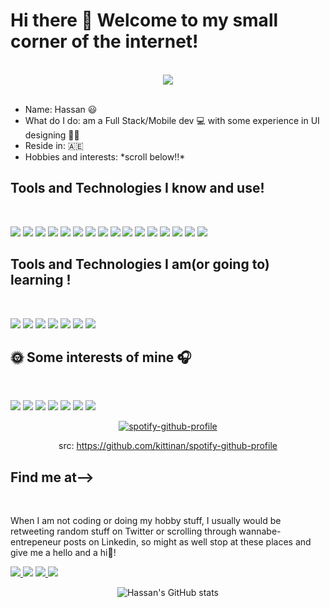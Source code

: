 
<!--
# Hi there 👋 This is Muhammad Hassan Naseer and welcome to my small corner of the internet! 

I am a recent graduate residing
 I am a mobile app and game dev with experience in UI designing and full stack development that resides in 🇦🇪
-->

<body>
  

  <h1>Hi there 👋 Welcome to my small corner of the internet!</h1>
  <br/>
  
  <div align = "center">
    <img src="https://i.pinimg.com/originals/e8/46/14/e84614ae6f0b610fd3ce787b92963415.gif" >
 </div>
  <br/>
  <p>
    <ul>
      <li>Name: Hassan 😃 </li>
      <li>What do I do: am a Full Stack/Mobile dev 💻 with some experience in UI designing 🧑‍🎨  </li>
      <li>Reside in: 🇦🇪 </li>
      <li>Hobbies and interests: *scroll below!!* </li>
    </ul>
  </p>

  <h2>Tools and Technologies I know and use! </h2>
  <br/>
  <p>
  <img src="https://img.shields.io/static/v1?label=&message=java&color=007196&style=for-the-badge&logo=java"> <img src="https://img.shields.io/static/v1?label=&message=sql&color=E50914&style=for-the-badge&logo=sql"> <img src="https://img.shields.io/static/v1?label=&message=flutter&color=13639F&style=for-the-badge&logo=flutter"> <img src="https://img.shields.io/static/v1?label=&message=dart&color=75B9A&style=for-the-badge&logo=dart"> <img src="https://img.shields.io/static/v1?label=&message=android-dev&color=FFFFFF&style=for-the-badge&logo=android"> <img src="https://img.shields.io/static/v1?label=&message=html&color=E50914&style=for-the-badge&logo=html"> <img src="https://img.shields.io/static/v1?label=&message=css&color=FF5F1F&style=for-the-badge&logo=css"> <img src="https://img.shields.io/static/v1?label=&message=javascript&color=FFC300&style=for-the-badge&logo=js"> <img src="https://img.shields.io/static/v1?label=&message=Unity&color=000000&style=for-the-badge&logo=unity"> <img src="https://img.shields.io/static/v1?label=&message=Cpp&color=6B41B2&style=for-the-badge&logo=cpp"> <img src="https://img.shields.io/static/v1?label=&message=Csharp&color=8661C5&style=for-the-badge&logo=csharp"> <img src="https://img.shields.io/static/v1?label=&message=autodesk=maya&color=229B9E&style=for-the-badge&logo=maya"> <img src="https://img.shields.io/static/v1?label=&message=adobe-creative-suite&color=C20000&style=for-the-badge&logo=adobe"> <img src="https://img.shields.io/static/v1?label=&message=davinci-resolve&color=262626&style=for-the-badge&logo=davinci-resolve"> <img src="https://img.shields.io/static/v1?label=&message=MSOFFice&color=D83B01&style=for-the-badge&logo=msoffice"> <img src="https://img.shields.io/static/v1?label=&message=fl-studio&color=FFA429&style=for-the-badge&logo=flstudio"> 
 
 </p>
  <h2>Tools and Technologies I am(or going to) learning  ! </h2>
  <br/>
  <p>
  <img src="https://img.shields.io/static/v1?label=&message=React-native&color=282C34&style=for-the-badge&logo=react"> <img src="https://img.shields.io/static/v1?label=&message=Reactjs&color=282C34&style=for-the-badge&logo=react"> <img src="https://img.shields.io/static/v1?label=&message=ios-dev&color=000000&style=for-the-badge&logo=apple"> <img src="https://img.shields.io/static/v1?label=&message=swift&color=000000&style=for-the-badge&logo=swift"> <img src="https://img.shields.io/static/v1?label=&message=bootstrap&color=7611F6&style=for-the-badge&logo=bootstrap"> <img src="https://img.shields.io/static/v1?label=&message=vuejs&color=E50914&style=for-the-badge&logo=vue"> <img src="https://img.shields.io/static/v1?label=&message=selenium&color=FFFFFF&style=for-the-badge&logo=selenium"> 
 
 </p>
  <h2>🌞 Some interests of mine 🎧 </h2>
  <br/>
  <p>
  <img src="https://img.shields.io/static/v1?label=&message=anime&color=5A2E98&style=for-the-badge"> <img src="https://img.shields.io/static/v1?label=&message=manga&color=1D75DE&style=for-the-badge"> <img src="https://img.shields.io/static/v1?label=&message=kdrama&color=5E69B9&style=for-the-badge"> <img src="https://img.shields.io/static/v1?label=&message=music&color=1ED760&style=for-the-badge"> <img src="https://img.shields.io/static/v1?label=&message=tech&color=3B605&style=for-the-badge"> <img src="https://img.shields.io/static/v1?label=&message=pc/mobile-games&color=1B6D92&style=for-the-badge"> <img src="https://img.shields.io/static/v1?label=&message=tv-shows-and-movies&color=E50914&style=for-the-badge">
  </p>
  <div align="center">
    
 [![spotify-github-profile](https://spotify-github-profile.vercel.app/api/view?uid=21lqpttoshv5hlgkw5kbflrnq&cover_image=true&theme=default)](https://spotify-github-profile.vercel.app/api/view?uid=21lqpttoshv5hlgkw5kbflrnq&redirect=true)
  
    
 <span> src: https://github.com/kittinan/spotify-github-profile </span>
  </div>
  
  <h2>Find me at--> </h2>
  <br/>
  <p>When I am not coding or doing my hobby stuff, I usually would be retweeting random stuff on Twitter or scrolling through wannabe-entrepeneur posts on Linkedin, so might as well stop at these places and give me a hello and a hi👋! 

<a href="https://www.linkedin.com/in/hassan291999/"> <img src="https://img.shields.io/static/v1?label=&message=Linkedin&color=0A66C2&style=for-the-badge&logo=linkedin"> </a> <a href="https://github.com/Loner291999"><img src="https://img.shields.io/static/v1?label=&message=github&color=161B22&style=for-the-badge&logo=github"></a> <a href="https://twitter.com/Hassan291999"> <img src="https://img.shields.io/static/v1?label=&message=twitter&color=1786CB&style=for-the-badge&logo=twitter"> </a> <a href="https://www.twitch.tv/lonermoan" ><img src="https://img.shields.io/static/v1?label=&message=twitch&color=18181B&style=for-the-badge&logo=twitch" > </a>
</p>
<div align="center">
 
 ![Hassan's GitHub stats](https://github-readme-stats.vercel.app/api?username=loner291999&show_icons=true&theme=synthwave)
 
</div>
</body>
<!--
**Loner291999/Loner291999** is a ✨ _special_ ✨ repository because its `README.md` (this file) appears on your GitHub profile.

Here are some ideas to get you started:

- 🔭 I’m currently working on ...
- 🌱 I’m currently learning ...
- 👯 I’m looking to collaborate on ...
- 🤔 I’m looking for help with ...
- 💬 Ask me about ...
- 📫 How to reach me: ...
- 😄 Pronouns: ...
- ⚡ Fun fact: ...
-->
